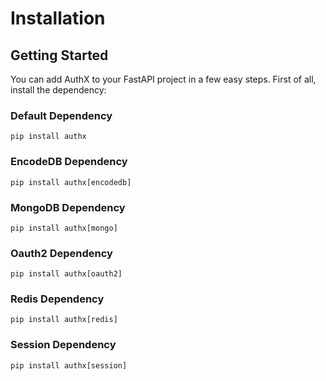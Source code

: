 # Installation

## Getting Started

You can add AuthX to your FastAPI project in a few easy steps. First of all, install the dependency:

### Default Dependency

```shell
pip install authx
```

### EncodeDB Dependency

```shell
pip install authx[encodedb]
```

### MongoDB Dependency

```shell
pip install authx[mongo]
```

### Oauth2 Dependency

```shell
pip install authx[oauth2]
```

### Redis Dependency

```shell
pip install authx[redis]
```

### Session Dependency

```shell
pip install authx[session]
```
